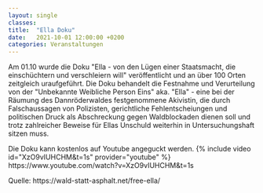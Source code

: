 ```yaml
---
layout: single
classes: 
title:  "Ella Doku"
date:   2021-10-01 12:00:00 +0200
categories: Veranstaltungen
---
```


Am 01.10 wurde die Doku "Ella - von den Lügen einer Staatsmacht, die einschüchtern und verschleiern will" veröffentlicht und an über 100 Orten zeitgleich uraufgeführt. Die Doku 
behandelt die Festnahme und Verurteilung von der "Unbekannte Weibliche Person Eins" aka. "Ella" - eine bei der Räumung des Dannröderwaldes
festgenommene Akivistin, die durch Falschaussagen von Polizisten, gerichtliche Fehlentscheiungen und politischen Druck als Abschreckung gegen Waldblockaden dienen soll und trotz 
zahlreicher Beweise für Ellas Unschuld weiterhin in Untersuchungshaft sitzen muss. <br>
<p></p>
Die Doku kann kostenlos auf Youtube angeguckt werden. 
{% include video id="XzO9vIUHCHM&t=1s" provider="youtube" %}
https://www.youtube.com/watch?v=XzO9vIUHCHM&t=1s
<p></p>
<p></p>
<p></p>
<p></p>
<p></p>
<p></p>
<p></p>
<p></p>
Quelle:
https://wald-statt-asphalt.net/free-ella/

